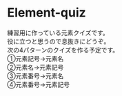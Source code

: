 # Element-quiz
練習用に作っている元素クイズです。<br>
役に立つと思うので息抜きにどうぞ。<br>
次の4パターンのクイズを作る予定です。<br>
①元素記号→元素名<br>
②元素名→元素記号<br>
③元素番号→元素名<br>
④元素番号→元素記号<br>
